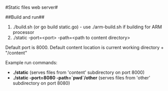 #Static files web server#

##Build and run##
1. ./build.sh (or go build static.go) - use ./arm-build.sh if building for ARM processor
2. ./static -port=&lt;port&gt; -path=&lt;path to content directory&gt;

Default port is 8000. Default content location is current working directory + "/content"

Example run commands:
* **./static** (serves files from 'content' subdirectory on port 8000)
* **./static -port=8080 -path=&#96;pwd&#96;/other** (serves files from 'other' subdirectory on port 8080)
